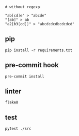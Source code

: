 ```text
# without regexp

"ab[cd]e" > "abcde"
"[ab]" > ab
"a2[b3[cd]]" > "abcdcdcdbcdcdcd"
```

## pip 
`pip install -r requirements.txt`

## pre-commit hook
`pre-commit install`

## linter 
`flake8`

## test 
`pytest ./src`